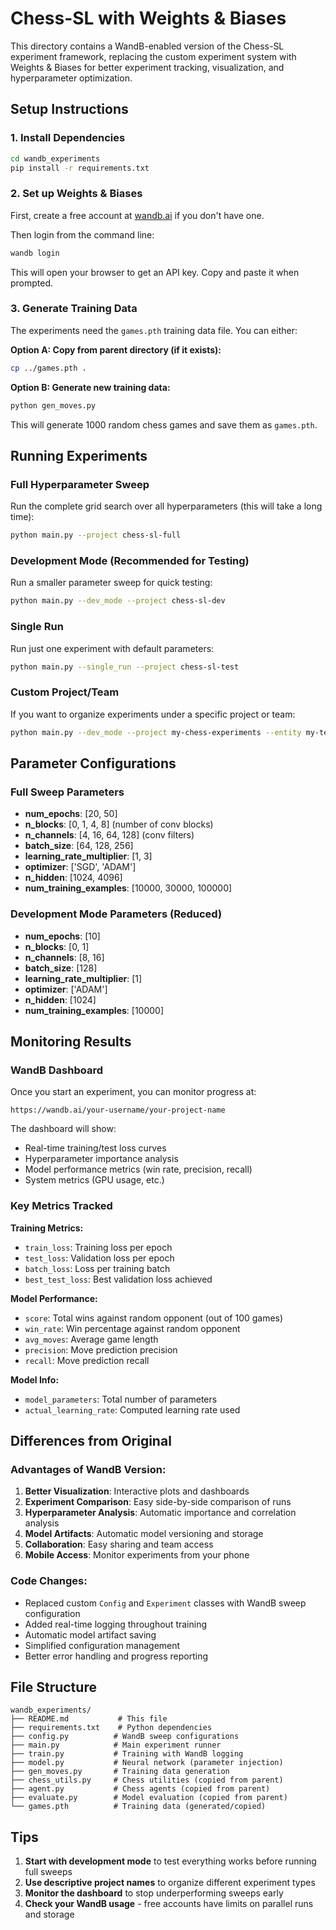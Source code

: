 # Chess-SL with Weights & Biases

This directory contains a WandB-enabled version of the Chess-SL experiment framework, replacing the custom experiment system with Weights & Biases for better experiment tracking, visualization, and hyperparameter optimization.

## Setup Instructions

### 1. Install Dependencies

```bash
cd wandb_experiments
pip install -r requirements.txt
```

### 2. Set up Weights & Biases

First, create a free account at [wandb.ai](https://wandb.ai) if you don't have one.

Then login from the command line:
```bash
wandb login
```

This will open your browser to get an API key. Copy and paste it when prompted.

### 3. Generate Training Data

The experiments need the `games.pth` training data file. You can either:

**Option A: Copy from parent directory (if it exists):**
```bash
cp ../games.pth .
```

**Option B: Generate new training data:**
```bash
python gen_moves.py
```

This will generate 1000 random chess games and save them as `games.pth`.

## Running Experiments

### Full Hyperparameter Sweep

Run the complete grid search over all hyperparameters (this will take a long time):

```bash
python main.py --project chess-sl-full
```

### Development Mode (Recommended for Testing)

Run a smaller parameter sweep for quick testing:

```bash
python main.py --dev_mode --project chess-sl-dev
```

### Single Run

Run just one experiment with default parameters:

```bash
python main.py --single_run --project chess-sl-test
```

### Custom Project/Team

If you want to organize experiments under a specific project or team:

```bash
python main.py --dev_mode --project my-chess-experiments --entity my-team
```

## Parameter Configurations

### Full Sweep Parameters
- **num_epochs**: [20, 50]
- **n_blocks**: [0, 1, 4, 8] (number of conv blocks)
- **n_channels**: [4, 16, 64, 128] (conv filters)
- **batch_size**: [64, 128, 256]
- **learning_rate_multiplier**: [1, 3]
- **optimizer**: ['SGD', 'ADAM']
- **n_hidden**: [1024, 4096]
- **num_training_examples**: [10000, 30000, 100000]

### Development Mode Parameters (Reduced)
- **num_epochs**: [10]
- **n_blocks**: [0, 1]
- **n_channels**: [8, 16]
- **batch_size**: [128]
- **learning_rate_multiplier**: [1]
- **optimizer**: ['ADAM']
- **n_hidden**: [1024]
- **num_training_examples**: [10000]

## Monitoring Results

### WandB Dashboard

Once you start an experiment, you can monitor progress at:
```
https://wandb.ai/your-username/your-project-name
```

The dashboard will show:
- Real-time training/test loss curves
- Hyperparameter importance analysis
- Model performance metrics (win rate, precision, recall)
- System metrics (GPU usage, etc.)

### Key Metrics Tracked

**Training Metrics:**
- `train_loss`: Training loss per epoch
- `test_loss`: Validation loss per epoch
- `batch_loss`: Loss per training batch
- `best_test_loss`: Best validation loss achieved

**Model Performance:**
- `score`: Total wins against random opponent (out of 100 games)
- `win_rate`: Win percentage against random opponent
- `avg_moves`: Average game length
- `precision`: Move prediction precision
- `recall`: Move prediction recall

**Model Info:**
- `model_parameters`: Total number of parameters
- `actual_learning_rate`: Computed learning rate used

## Differences from Original

### Advantages of WandB Version:
1. **Better Visualization**: Interactive plots and dashboards
2. **Experiment Comparison**: Easy side-by-side comparison of runs
3. **Hyperparameter Analysis**: Automatic importance and correlation analysis
4. **Model Artifacts**: Automatic model versioning and storage
5. **Collaboration**: Easy sharing and team access
6. **Mobile Access**: Monitor experiments from your phone

### Code Changes:
- Replaced custom `Config` and `Experiment` classes with WandB sweep configuration
- Added real-time logging throughout training
- Automatic model artifact saving
- Simplified configuration management
- Better error handling and progress reporting

## File Structure

```
wandb_experiments/
├── README.md           # This file
├── requirements.txt    # Python dependencies
├── config.py          # WandB sweep configurations
├── main.py            # Main experiment runner
├── train.py           # Training with WandB logging
├── model.py           # Neural network (parameter injection)
├── gen_moves.py       # Training data generation
├── chess_utils.py     # Chess utilities (copied from parent)
├── agent.py           # Chess agents (copied from parent)
├── evaluate.py        # Model evaluation (copied from parent)
└── games.pth          # Training data (generated/copied)
```

## Tips

1. **Start with development mode** to test everything works before running full sweeps
2. **Use descriptive project names** to organize different experiment types
3. **Monitor the dashboard** to stop underperforming sweeps early
4. **Check your WandB usage** - free accounts have limits on parallel runs and storage